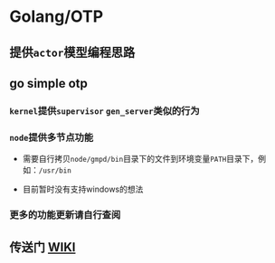 # Golang/OTP

## 提供`actor`模型编程思路

## go simple otp

### `kernel`提供`supervisor` `gen_server`类似的行为

### `node`提供多节点功能

- 需要自行拷贝`node/gmpd/bin`目录下的文件到环境变量`PATH`目录下，例如：`/usr/bin`

- 目前暂时没有支持windows的想法

### 更多的功能更新请自行查阅

## 传送门 [WIKI](https://github.com/liangmanlin/gootp/wikis/home)
